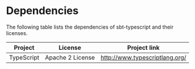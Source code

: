 Dependencies
========

The following table lists the dependencies of sbt-typescript and their licenses.

Project              | License           | Project link
---------------------|-------------------|-------------
TypeScript           | Apache 2 License  | http://www.typescriptlang.org/
